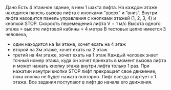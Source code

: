Дано
Есть 4 этажное здание, в нем 1 шахта лифта.
На каждом этаже находится панель вызова лифта с кнопками “вверх​” и “вниз​”.
Внутри лифта находится панель управления с кнопками этажей (1, 2, 3, 4) и кнопкой
STOP​.
Скорость перемещения лифта V = 1 м/с
Высота одного этажа = высоте лифтовой кабины = 4 метра
В тестовых целях имеется 3 человека,
- один находится на 1м этаже, хочет ехать на 4 этаж
- второй на 3м этаже, хочет ехать на 2 этаж
- третий на 4м этаже, хочет ехать на 1 этаж
Каждый человек знает точный номер этажа, куда он хочет приехать в момент вызова
лифта и может нажать кнопку этажа внутри лифта только 1 раз.
При нажатии изнутри кнопки STOP лифт прекращает свое движение, пока кнопка не будет
нажата повторно.
Лифт всегда стартует с 1 этажа.
Все задания поступают в лифт до начала его движения.
